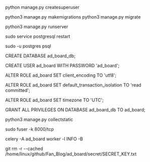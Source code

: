 python manage.py createsuperuser


python3 manage.py makemigrations
python3 manage.py migrate

python3 manage.py runserver


sudo service postgresql restart

sudo -u postgres psql

CREATE DATABASE ad_board_db;

CREATE USER ad_board WITH PASSWORD 'ad_board';

ALTER ROLE ad_board SET client_encoding TO 'utf8';

ALTER ROLE ad_board SET default_transaction_isolation TO 'read committed';

ALTER ROLE ad_board SET timezone TO 'UTC';

GRANT ALL PRIVILEGES ON DATABASE ad_board_db TO ad_board;

python3 manage.py collectstatic

sudo fuser -k 8000/tcp

celery -A ad_board worker -l INFO -B

git rm -r --cached /home/linux/github/Fan_Blog/ad_board/secret/SECRET_KEY.txt

